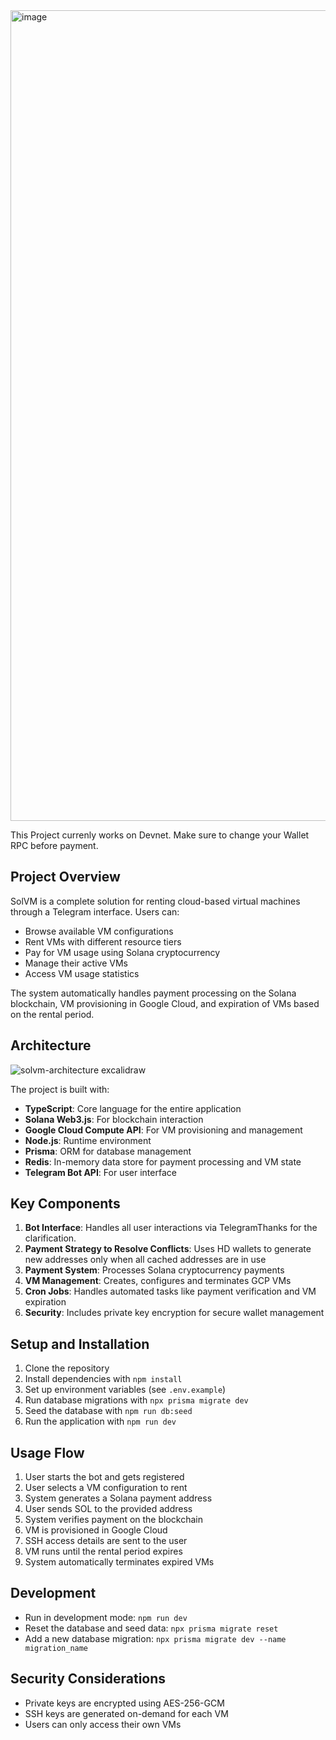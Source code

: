 <img width="2141" height="1297" alt="image" src="https://github.com/user-attachments/assets/3b51cd33-6e36-40d7-8fd9-3413dd7af5b8" />

This Project currenly works on Devnet. Make sure to change your Wallet RPC before payment.

## Project Overview

SolVM is a complete solution for renting cloud-based virtual machines through a Telegram interface. Users can:

- Browse available VM configurations
- Rent VMs with different resource tiers
- Pay for VM usage using Solana cryptocurrency
- Manage their active VMs
- Access VM usage statistics

The system automatically handles payment processing on the Solana blockchain, VM provisioning in Google Cloud, and expiration of VMs based on the rental period.

## Architecture
![solvm-architecture excalidraw](https://github.com/user-attachments/assets/a6ba4c3f-f360-45d6-a5ef-9753f17550f3)


The project is built with:

- **TypeScript**: Core language for the entire application
- **Solana Web3.js**: For blockchain interaction
- **Google Cloud Compute API**: For VM provisioning and management
- **Node.js**: Runtime environment
- **Prisma**: ORM for database management
- **Redis**: In-memory data store for payment processing and VM state
- **Telegram Bot API**: For user interface

## Key Components

1. **Bot Interface**: Handles all user interactions via TelegramThanks for the clarification.
2. **Payment Strategy to Resolve Conflicts**: Uses HD wallets to generate new addresses only when all cached addresses are in use
3. **Payment System**: Processes Solana cryptocurrency payments
4. **VM Management**: Creates, configures and terminates GCP VMs
5. **Cron Jobs**: Handles automated tasks like payment verification and VM expiration
6. **Security**: Includes private key encryption for secure wallet management

## Setup and Installation

1. Clone the repository
2. Install dependencies with `npm install`
3. Set up environment variables (see `.env.example`)
4. Run database migrations with `npx prisma migrate dev`
5. Seed the database with `npm run db:seed`
6. Run the application with `npm run dev`

## Usage Flow

1. User starts the bot and gets registered
2. User selects a VM configuration to rent
3. System generates a Solana payment address
4. User sends SOL to the provided address
5. System verifies payment on the blockchain
6. VM is provisioned in Google Cloud
7. SSH access details are sent to the user
8. VM runs until the rental period expires
9. System automatically terminates expired VMs

## Development

- Run in development mode: `npm run dev`
- Reset the database and seed data: `npx prisma migrate reset`
- Add a new database migration: `npx prisma migrate dev --name migration_name`

## Security Considerations

- Private keys are encrypted using AES-256-GCM
- SSH keys are generated on-demand for each VM
- Users can only access their own VMs
